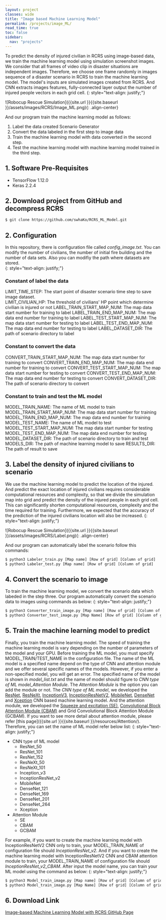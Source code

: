 ```yaml
---
layout: project
classes: wide
title: "Image based Machine Learning Model"
permalink: /projects/image_ML/
read_time: true
toc: false
sidebar:
  nav: "projects"
---
```

To predict the density of injured civilian in RCRS using image-based data, we train the machine learning model using simulation screenshot images. We consider that all frames of video clip in disaster situations are independent images. Therefore, we choose one frame randomly in images sequence of a disaster scenario in RCRS to train the machine learning model. The model's inputs are simulated images created from RCRS. And CNN extracts images features, fully-connected layer output the number of injured people vectors in each grid cell.
{: style="text-align: justify;"}

![Robocup Rescue Simulation]({{site.url }}{{site.baseurl }}/assets/images/RCRS/Image_ML.png){: .align-center}

And our program train the machine learning model as follows:
1. Label the data created Scenario Generator
2. Convert the data labeled in the first step to image data
3. Train the machine learning model with data converted in the second step.
4. Test the machine learning model with machine learning model trained in the third step.


## 1. Software Pre-Requisites
- TensorFlow 1.12.0
- Keras 2.2.4


## 2. Download project from GitHub and decompress RCRS
```bash
$ git clone https://github.com/swhaKo/RCRS_ML_Model.git
```

## 2. Configuration
In this repository, there is configuration file called *config_image.txt*. You can modify the number of civilians, the number of initial fire building and the number of data sets. Also you can modifiy the path where datasets are stored.  
{: style="text-align: justify;"}

### Constant of label the data
LIMIT_TIME_STEP: The start point of disaster scenario time step to save image dataset.  
LIMIT_CIVILIAN_HP: The threshold of civilians' HP point which determine civilian is injured or not
LABEL_TRAIN_START_MAP_NUM: The map data start number for training to label
LABEL_TRAIN_END_MAP_NUM: The map data end number for training  to label
LABEL_TEST_START_MAP_NUM: The map data start number for testing to label
LABEL_TEST_END_MAP_NUM: The map data end number for testing to label
LABEL_DATASET_DIR: The path of scenario directory to label

### Constant to convert the data
CONVERT_TRAIN_START_MAP_NUM: The map data start number for training to convert
CONVERT_TRAIN_END_MAP_NUM: The map data end number for training to convert
CONVERT_TEST_START_MAP_NUM: The map data start number for testing to convert
CONVERT_TEST_END_MAP_NUM: The map data end number for testing to convert
CONVERT_DATASET_DIR: The path of scenario directory to convert

### Constant to train and test the ML model
MODEL_TRAIN_NAME: The name of ML model to train
MODEL_TRAIN_START_MAP_NUM: The map data start number for training
MODEL_TRAIN_END_MAP_NUM: The map data end number for training
MODEL_TEST_NAME: The name of ML model to test
MODEL_TEST_START_MAP_NUM: The map data start number for testing
MODEL_TEST_END_MAP_NUM: The map data end number for testing
MODEL_DATASET_DIR: The path of scenario directory to train and test
MODELS_DIR: The path of machine learning model to save
RESULTS_DIR: The path of result to save

## 3. Label the density of injured civilians to scenario
We use the machine learning model to predict the location of the injured. And predict the exact location of injured civilians requires considerable computational resources and complexity, so that we divide the simulation map into grid and predict the density of the injured people in each grid cell. This can significantly shorten computational resources, complexity and the time required for training. Furthermore, we expected that the accuracy of the prediction of the injured civilians location will also be increased.
{: style="text-align: justify;"}

![Robocup Rescue Simulation]({{site.url }}{{site.baseurl }}/assets/images/RCRS/Label.png){: .align-center}

And our program can automatically label the scenario follow this commands:

```bash
$ python3 Labeler_train.py [Map name] [Row of grid] [Column of grid]
$ python3 Labeler_test.py [Map name] [Row of grid] [Column of grid]
```

## 4. Convert the scenario to image
To train the machine learning model, we convert the scenario data which labeded in the step three. Our program automatically convert the scenario data to images using commands as below:
{: style="text-align: justify;"}

```bash
$ python3 Converter_train_image.py [Map name] [Row of grid] [Column of grid]
$ python3 Converter_test_image.py [Map Name] [Row of grid] [Column of grid]
```

## 5. Train the machine learning model to predict
Finally, you train the machine learning model. The speed of training the machine learning model is vary depending on the number of parameters of the model and your GPU. Before training the ML model, you must specify MODEL_TRAIN/TEST_NAME in the configuration file. The name of the ML model is a specified name depend on the type of CNN and attention module and we offer several specific names of the models. However, if you enter a non-specified model, you will get an error. The specified name of the model is shown in *model_list.txt* and the name of model should figure to *CNN type of ML model_Attention Module*. The *Attention Module* is the option you can add the module or not. The *CNN type of ML model*, we developed the [ResNet](https://arxiv.org/abs/1512.03385), [ResNeXt](https://arxiv.org/abs/1611.05431), [InceptionV3](https://arxiv.org/abs/1512.00567), [InceptionResNetV2](https://arxiv.org/abs/1602.07261), [MobileNet](https://arxiv.org/abs/1704.04861), [DenseNet](https://arxiv.org/abs/1608.06993) and [Xception](https://arxiv.org/abs/1610.02357) CNN based machine learning model. And the attention module, we developed the [Squeeze and excitation (SE)](http://openaccess.thecvf.com/content_cvpr_2018/html/Hu_Squeeze-and-Excitation_Networks_CVPR_2018_paper.html), [Convolutional Block Attention Module (CBAM)](http://openaccess.thecvf.com/content_ECCV_2018/html/Sanghyun_Woo_Convolutional_Block_Attention_ECCV_2018_paper.html) and Grid Convolutional Block Attention Module (GCBAM). If you want to see more detail about attention module, please refer [this page]({{site.url }}{{site.baseurl }}/resources/Attention/). Therefore, you can set the name of ML model refer below list:
{: style="text-align: justify;"}

* CNN type of ML model
  * ResNet_50
  * ResNet_101
  * ResNet_152
  * ResNeXt_50
  * ResNeXt_101
  * Inception_v3
  * InceptionResNet_v2
  * MobileNet
  * DenseNet_121
  * DenseNet_169
  * DenseNet_201
  * DenseNet_264
  * Xception
* Attention Module
  * SE
  * CBAM
  * GCBAM

For example, if you want to create the machine learning model with InceptionResNetV2 CNN only to train, your MODEL_TRAIN_NAME of configuration file should *InceptionResNet_v2*. And if you want to create the machine learning model with InceptionResNetV2 CNN and CBAM attention module to train, your MODEL_TRAIN_NAME of configuration file should *InceptionResNet_v2_CBAM*. After input the model name, you can train your ML model using the command as below:
 {: style="text-align: justify;"}

```bash
$ python3 Model_train_image.py [Map name] [Row of grid] [Column of grid]
$ python3 Model_train_image.py [Map Name] [Row of grid] [Column of grid]
```

## 6. Download Link
[Image-based Machine Learning Model with RCRS GitHub Page](https://github.com/swhaKo/RCRS_ML_Model)
